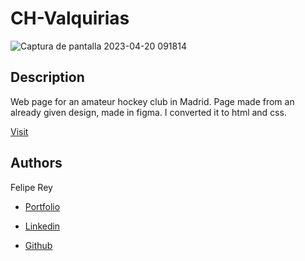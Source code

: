 # CH-Valquirias

![Captura de pantalla 2023-04-20 091814](https://user-images.githubusercontent.com/110480389/233290138-21b4a4f9-80df-4e5b-bc2b-78fdb5b44a27.png)

## Description
Web page for an amateur hockey club in Madrid. Page made from an already given design, made in figma. I converted it to html and css.

[Visit](https://felipereyr.github.io/CH-Valquirias/)

## Authors
    
 Felipe Rey

* [Portfolio](https://felipereyr.github.io/Portfolio/)

* [Linkedin](https://www.linkedin.com/in/felipe-r-408406250/)

* [Github](https://github.com/felipereyr)

